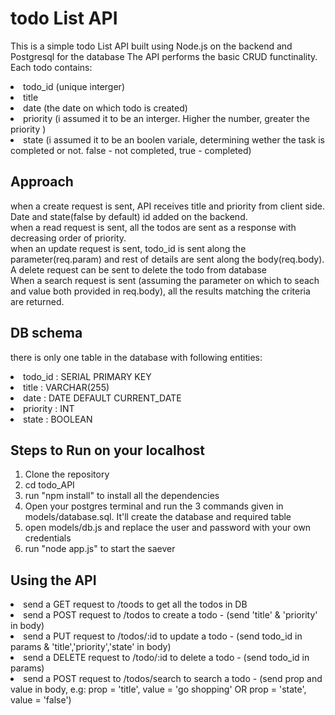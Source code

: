 # todo List API
This is a simple todo List API built using Node.js on the backend and Postgresql for the database
The API performs the basic CRUD functinality.
Each todo contains: <br>
  <li>todo_id (unique interger)</li>
  <li>title</li> 
  <li>date (the date on which todo is created)</li>
  <li>priority (i assumed it to be an interger. Higher the number, greater the priority )</li> 
  <li>state (i assumed it to be an boolen variale, determining wether the task is completed or not. false - not completed, true - completed)</li> 
  
## Approach
when a create request is sent, API receives title and priority from client side. Date and state(false by default) id added on the backend. <br>
when a read request is sent, all the todos are sent as a response with decreasing order of priority.<br>
when an update request is sent, todo_id is sent along the parameter(req.param) and rest of details are sent along the body(req.body).<br>
A delete request can be sent to delete the todo from database<br>
When a search request is sent (assuming the parameter on which to seach and value both provided in req.body), all the results matching the criteria are returned.


## DB schema
there is only one table in the database with following entities:
<li>todo_id : SERIAL PRIMARY KEY</li>
<li>title : VARCHAR(255)</li>
<li>date : DATE DEFAULT CURRENT_DATE</li>
<li>priority : INT</li>
<li>state : BOOLEAN</li>

## Steps to Run on your localhost
<ol>
  <li>Clone the repository</li>
  <li>cd todo_API</li>
  <li>run "npm install" to install all the dependencies</li>
  <li>Open your postgres terminal and run the 3 commands given in models/database.sql. It'll create the database and required table</li>
  <li>open models/db.js and replace the user and password with your own credentials</li>
  <li>run "node app.js" to start the saever</li>
</ol>

## Using the API
<li>send a GET request to /toods to get all the todos in DB</li>
<li>send a POST request to /todos to create a todo - (send 'title' & 'priority' in body)
</li>
<li>send a PUT request to /todos/:id to update a todo - (send todo_id in params & 'title','priority','state' in body)</li>
<li>send a DELETE request to /todo/:id to delete a todo - (send todo_id in params)
</li>
<li>send a POST request to /todos/search to search a todo - (send prop and value in body, e.g: prop = 'title', value = 'go shopping' OR prop = 'state', value = 'false')</li>




